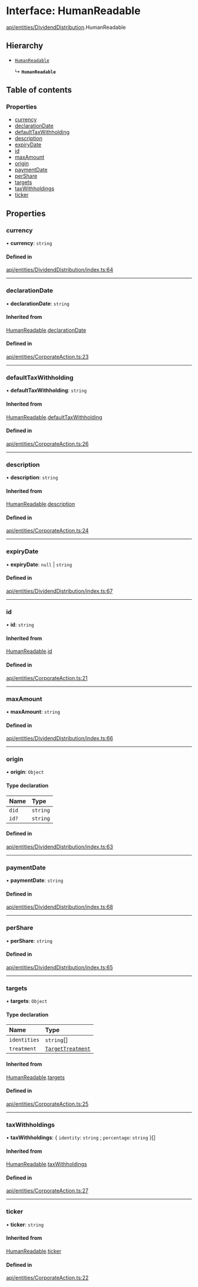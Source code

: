 # Interface: HumanReadable

[api/entities/DividendDistribution](../wiki/api.entities.DividendDistribution).HumanReadable

## Hierarchy

- [`HumanReadable`](../wiki/api.entities.CorporateAction.HumanReadable)

  ↳ **`HumanReadable`**

## Table of contents

### Properties

- [currency](../wiki/api.entities.DividendDistribution.HumanReadable#currency)
- [declarationDate](../wiki/api.entities.DividendDistribution.HumanReadable#declarationdate)
- [defaultTaxWithholding](../wiki/api.entities.DividendDistribution.HumanReadable#defaulttaxwithholding)
- [description](../wiki/api.entities.DividendDistribution.HumanReadable#description)
- [expiryDate](../wiki/api.entities.DividendDistribution.HumanReadable#expirydate)
- [id](../wiki/api.entities.DividendDistribution.HumanReadable#id)
- [maxAmount](../wiki/api.entities.DividendDistribution.HumanReadable#maxamount)
- [origin](../wiki/api.entities.DividendDistribution.HumanReadable#origin)
- [paymentDate](../wiki/api.entities.DividendDistribution.HumanReadable#paymentdate)
- [perShare](../wiki/api.entities.DividendDistribution.HumanReadable#pershare)
- [targets](../wiki/api.entities.DividendDistribution.HumanReadable#targets)
- [taxWithholdings](../wiki/api.entities.DividendDistribution.HumanReadable#taxwithholdings)
- [ticker](../wiki/api.entities.DividendDistribution.HumanReadable#ticker)

## Properties

### currency

• **currency**: `string`

#### Defined in

[api/entities/DividendDistribution/index.ts:64](https://github.com/PolymeshAssociation/polymesh-sdk/blob/2d3ac2ae/src/api/entities/DividendDistribution/index.ts#L64)

___

### declarationDate

• **declarationDate**: `string`

#### Inherited from

[HumanReadable](../wiki/api.entities.CorporateAction.HumanReadable).[declarationDate](../wiki/api.entities.CorporateAction.HumanReadable#declarationdate)

#### Defined in

[api/entities/CorporateAction.ts:23](https://github.com/PolymeshAssociation/polymesh-sdk/blob/2d3ac2ae/src/api/entities/CorporateAction.ts#L23)

___

### defaultTaxWithholding

• **defaultTaxWithholding**: `string`

#### Inherited from

[HumanReadable](../wiki/api.entities.CorporateAction.HumanReadable).[defaultTaxWithholding](../wiki/api.entities.CorporateAction.HumanReadable#defaulttaxwithholding)

#### Defined in

[api/entities/CorporateAction.ts:26](https://github.com/PolymeshAssociation/polymesh-sdk/blob/2d3ac2ae/src/api/entities/CorporateAction.ts#L26)

___

### description

• **description**: `string`

#### Inherited from

[HumanReadable](../wiki/api.entities.CorporateAction.HumanReadable).[description](../wiki/api.entities.CorporateAction.HumanReadable#description)

#### Defined in

[api/entities/CorporateAction.ts:24](https://github.com/PolymeshAssociation/polymesh-sdk/blob/2d3ac2ae/src/api/entities/CorporateAction.ts#L24)

___

### expiryDate

• **expiryDate**: ``null`` \| `string`

#### Defined in

[api/entities/DividendDistribution/index.ts:67](https://github.com/PolymeshAssociation/polymesh-sdk/blob/2d3ac2ae/src/api/entities/DividendDistribution/index.ts#L67)

___

### id

• **id**: `string`

#### Inherited from

[HumanReadable](../wiki/api.entities.CorporateAction.HumanReadable).[id](../wiki/api.entities.CorporateAction.HumanReadable#id)

#### Defined in

[api/entities/CorporateAction.ts:21](https://github.com/PolymeshAssociation/polymesh-sdk/blob/2d3ac2ae/src/api/entities/CorporateAction.ts#L21)

___

### maxAmount

• **maxAmount**: `string`

#### Defined in

[api/entities/DividendDistribution/index.ts:66](https://github.com/PolymeshAssociation/polymesh-sdk/blob/2d3ac2ae/src/api/entities/DividendDistribution/index.ts#L66)

___

### origin

• **origin**: `Object`

#### Type declaration

| Name | Type |
| :------ | :------ |
| `did` | `string` |
| `id?` | `string` |

#### Defined in

[api/entities/DividendDistribution/index.ts:63](https://github.com/PolymeshAssociation/polymesh-sdk/blob/2d3ac2ae/src/api/entities/DividendDistribution/index.ts#L63)

___

### paymentDate

• **paymentDate**: `string`

#### Defined in

[api/entities/DividendDistribution/index.ts:68](https://github.com/PolymeshAssociation/polymesh-sdk/blob/2d3ac2ae/src/api/entities/DividendDistribution/index.ts#L68)

___

### perShare

• **perShare**: `string`

#### Defined in

[api/entities/DividendDistribution/index.ts:65](https://github.com/PolymeshAssociation/polymesh-sdk/blob/2d3ac2ae/src/api/entities/DividendDistribution/index.ts#L65)

___

### targets

• **targets**: `Object`

#### Type declaration

| Name | Type |
| :------ | :------ |
| `identities` | `string`[] |
| `treatment` | [`TargetTreatment`](../wiki/api.entities.CorporateActionBase.types.TargetTreatment) |

#### Inherited from

[HumanReadable](../wiki/api.entities.CorporateAction.HumanReadable).[targets](../wiki/api.entities.CorporateAction.HumanReadable#targets)

#### Defined in

[api/entities/CorporateAction.ts:25](https://github.com/PolymeshAssociation/polymesh-sdk/blob/2d3ac2ae/src/api/entities/CorporateAction.ts#L25)

___

### taxWithholdings

• **taxWithholdings**: { `identity`: `string` ; `percentage`: `string`  }[]

#### Inherited from

[HumanReadable](../wiki/api.entities.CorporateAction.HumanReadable).[taxWithholdings](../wiki/api.entities.CorporateAction.HumanReadable#taxwithholdings)

#### Defined in

[api/entities/CorporateAction.ts:27](https://github.com/PolymeshAssociation/polymesh-sdk/blob/2d3ac2ae/src/api/entities/CorporateAction.ts#L27)

___

### ticker

• **ticker**: `string`

#### Inherited from

[HumanReadable](../wiki/api.entities.CorporateAction.HumanReadable).[ticker](../wiki/api.entities.CorporateAction.HumanReadable#ticker)

#### Defined in

[api/entities/CorporateAction.ts:22](https://github.com/PolymeshAssociation/polymesh-sdk/blob/2d3ac2ae/src/api/entities/CorporateAction.ts#L22)
